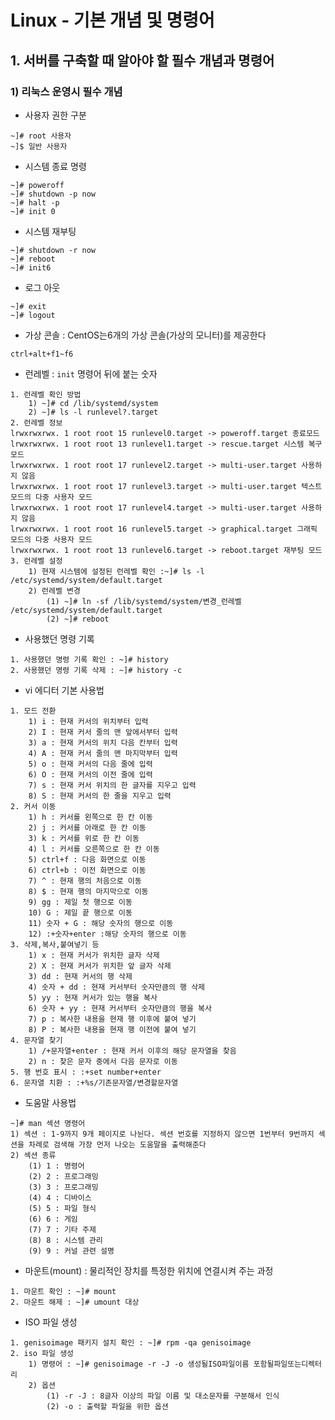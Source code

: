 # Linux - 기본 개념 및 명령어

## 1. 서버를 구축할 때 알아야 할 필수 개념과 명령어

### 1) 리눅스 운영시 필수 개념

* 사용자 권한 구분

```shell
~]# root 사용자
~]$ 일반 사용자
```

* 시스템 종료 명령

```shell
~]# poweroff
~]# shutdown -p now
~]# halt -p
~]# init 0
```

* 시스템 재부팅

```shell
~]# shutdown -r now
~]# reboot
~]# init6
```

* 로그 아웃

```shell
~]# exit
~]# logout
```

* 가상 콘솔 : CentOS는6개의 가상 콘솔(가상의 모니터)를 제공한다

```shell
ctrl+alt+f1~f6
```

* 런레벨 : `init` 명령어 뒤에 붙는 숫자

```
1. 런레벨 확인 방법
	1) ~]# cd /lib/systemd/system
	2) ~]# ls -l runlevel?.target
2. 런레벨 정보
lrwxrwxrwx. 1 root root 15 runlevel0.target -> poweroff.target 종료모드
lrwxrwxrwx. 1 root root 13 runlevel1.target -> rescue.target 시스템 복구 모드
lrwxrwxrwx. 1 root root 17 runlevel2.target -> multi-user.target 사용하지 않음
lrwxrwxrwx. 1 root root 17 runlevel3.target -> multi-user.target 텍스트 모드의 다중 사용자 모드
lrwxrwxrwx. 1 root root 17 runlevel4.target -> multi-user.target 사용하지 않음
lrwxrwxrwx. 1 root root 16 runlevel5.target -> graphical.target 그래픽 모드의 다중 사용자 모드
lrwxrwxrwx. 1 root root 13 runlevel6.target -> reboot.target 재부팅 모드
3. 런레벨 설정
	1) 현재 시스템에 설정된 런레벨 확인 :~]# ls -l /etc/systemd/system/default.target
	2) 런레벨 변경
		(1) ~]# ln -sf /lib/systemd/system/변경_런레벨 /etc/systemd/system/default.target
		(2) ~]# reboot
```

* 사용했던 명령 기록

```shell
1. 사용했던 명령 기록 확인 : ~]# history
2. 사용했던 명령 기록 삭제 : ~]# history -c
```

* vi 에디터 기본 사용법

```
1. 모드 전환
    1) i : 현재 커서의 위치부터 입력
    2) I : 현재 커서 줄의 맨 앞에서부터 입력
    3) a : 현재 커서의 위치 다음 칸부터 입력
    4) A : 현재 커서 줄의 맨 마지막부터 입력
    5) o : 현재 커서의 다음 줄에 입력
    6) O : 현재 커서의 이전 줄에 입력
    7) s : 현재 커서 위치의 한 글자를 지우고 입력
    8) S : 현재 커서의 한 줄을 지우고 입력
2. 커서 이동
	1) h : 커서를 왼쪽으로 한 칸 이동
	2) j : 커서를 아래로 한 칸 이동
	3) k : 커서를 위로 한 칸 이동
	4) l : 커서를 오른쪽으로 한 칸 이동
	5) ctrl+f : 다음 화면으로 이동
	6) ctrl+b : 이전 화면으로 이동
	7) ^ : 현재 행의 처음으로 이동
	8) $ : 현재 행의 마지막으로 이동
	9) gg : 제일 첫 행으로 이동
	10) G : 제일 끝 행으로 이동
	11) 숫자 + G : 해당 숫자의 행으로 이동
	12) :+숫자+enter :해당 숫자의 행으로 이동
3. 삭제,복사,붙여넣기 등
	1) x : 현재 커서가 위치한 글자 삭제
	2) X : 현재 커서가 위치한 앞 글자 삭제
	3) dd : 현재 커서의 행 삭제
	4) 숫자 + dd : 현재 커서부터 숫자만큼의 행 삭제
	5) yy : 현재 커서가 있는 행을 복사
	6) 숫자 + yy : 현재 커서부터 숫자만큼의 행을 복사
	7) p : 복사한 내용을 현재 행 이후에 붙여 넣기
	8) P : 복사한 내용을 현재 행 이전에 붙여 넣기
4. 문자열 찾기
	1) /+문자열+enter : 현재 커서 이후의 해당 문자열을 찾음
	2) n : 찾은 문자 중에서 다음 문자로 이동
5. 행 번호 표시 : :+set number+enter
6. 문자열 치환 : :+%s/기존문자열/변경할문자열
```

* 도움말 사용법

```shell
~]# man 섹션 명령어
1) 섹션 : 1-9까지 9개 페이지로 나뉜다. 섹션 번호를 지정하지 않으면 1번부터 9번까지 섹션을 차례로 검색해 가장 먼저 나오는 도움말을 출력해준다
2) 섹션 종류
	(1) 1 : 명령어
	(2) 2 : 프로그래밍
	(3) 3 : 프로그래밍
	(4) 4 : 디바이스
	(5) 5 : 파일 형식
	(6) 6 : 게임
	(7) 7 : 기타 주제
	(8) 8 : 시스템 관리
	(9) 9 : 커널 관련 설명
```

* 마운트(mount) : 물리적인 장치를 특정한 위치에 연결시켜 주는 과정

```shell
1. 마운트 확인 : ~]# mount
2. 마운트 해제 : ~]# umount 대상
```

* ISO 파일 생성

```shell
1. genisoimage 패키지 설치 확인 : ~]# rpm -qa genisoimage
2. iso 파일 생성 
	1) 명령어 : ~]# genisoimage -r -J -o 생성될ISO파일이름 포함될파일또는디렉터리
	2) 옵션
		(1) -r -J : 8글자 이상의 파일 이름 및 대소문자를 구분해서 인식
		(2) -o : 출력할 파일을 위한 옵션
```


